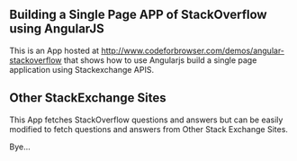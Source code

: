 ## Building a Single Page APP of StackOverflow using AngularJS

This is an App hosted at http://www.codeforbrowser.com/demos/angular-stackoverflow that shows how to use Angularjs build a single page application using Stackexchange APIS.

## Other StackExchange Sites

This App fetches StackOverflow questions and answers but can be easily modified to fetch questions and answers from Other Stack Exchange Sites.

Bye...
